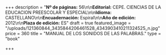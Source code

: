 +++
description = "**Nº de páginas:** 56\n\n**Editorial:** CEPE. CIENCIAS DE LA EDUCACION PREESCOLAR Y ESPECIAL\n\n**Idioma:** CASTELLANO\n\n**Encuadernación:** Espiral\n\n**Año de edición:** 2012\n\n**Plaza de edición:** ES"
draft = true
featured_image = "/uploads/121360844_3435844206461528_4343903410211324525_n.jpg"
price = 360
title = "MANUAL DE LOS SONIDOS DE LAS PALABRAS."
type = "book"

+++
